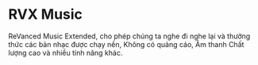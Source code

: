 # RVX Music
ReVanced Music Extended, cho phép chúng ta nghe đi nghe lại và thưởng thức các bản nhạc được chạy nền, Không có quảng cáo, Âm thanh Chất lượng cao và nhiều tính năng khác.
